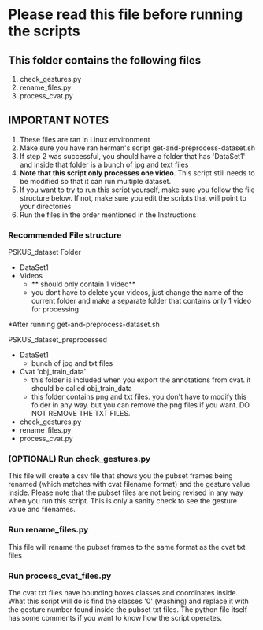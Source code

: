 # Please read this file before running the scripts

## This folder contains the following files
1. check_gestures.py
2. rename_files.py
3. process_cvat.py

## IMPORTANT NOTES
1. These files are ran in Linux environment
2. Make sure you have ran herman's script get-and-preprocess-dataset.sh
3. If step 2 was successful, you should have a folder that has 'DataSet1' and inside that folder is a bunch of jpg and text files
4. **Note that this script only processes one video**. This script still needs to be modified so that it can run multiple dataset.
5. If you want to try to run this script yourself, make sure you follow the file structure below. If not, make sure you edit the scripts that will point to your directories
6. Run the files in the order mentioned in the Instructions


### Recommended File structure
PSKUS_dataset Folder
- DataSet1
- Videos 
    - ** should only contain 1 video**
    - you dont have to delete your videos, just change the name of the current folder and make a separate folder that contains only 1 video for processing

*After running get-and-preprocess-dataset.sh

PSKUS_dataset_preprocessed
- DataSet1
    - bunch of jpg and txt files
- Cvat 'obj_train_data'
    - this folder is included when you export the annotations from cvat. it should be called obj_train_data
    - this folder contains png and txt files. you don't have to modify this folder in any way. but you can remove the png files if you want. DO NOT REMOVE THE TXT FILES.
- check_gestures.py
- rename_files.py
- process_cvat.py


### (OPTIONAL) Run check_gestures.py
This file will create a csv file that shows you the pubset frames being renamed (which matches with cvat filename format) and the gesture value inside.
Please note that the pubset files are not being revised in any way when you run this script. This is only a sanity check to see the gesture value and filenames.

### Run rename_files.py
This file will rename the pubset frames to the same format as the cvat txt files

### Run process_cvat_files.py
The cvat txt files have bounding boxes classes and coordinates inside. What this script will do is find the classes '0' (washing) and replace it with the gesture number found inside the pubset txt files. The python file itself has some comments if you want to know how the script operates.